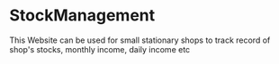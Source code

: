 # StockManagement
This Website can be used for small stationary shops to track record of shop's stocks, monthly income, daily income etc
